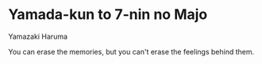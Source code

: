 # Yamada-kun to 7-nin no Majo

Yamazaki Haruma

You can erase the memories, but you can't erase the feelings behind them.